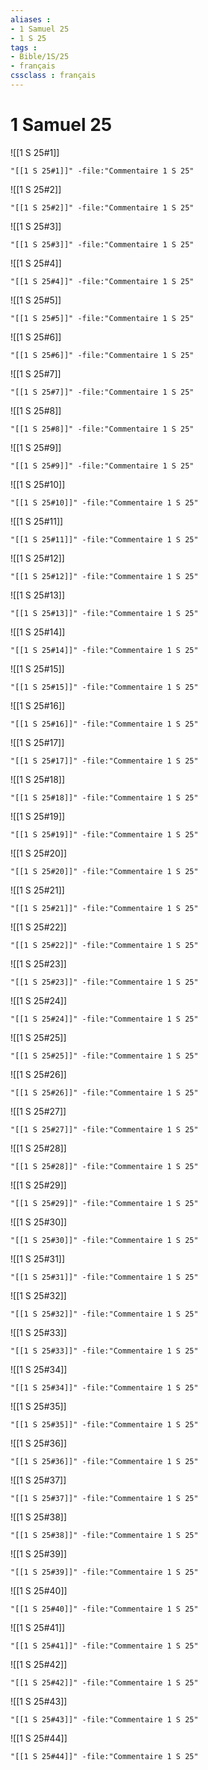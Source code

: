 ```yaml
---
aliases : 
- 1 Samuel 25
- 1 S 25
tags : 
- Bible/1S/25
- français
cssclass : français
---
```


# 1 Samuel 25

![[1 S 25#1]]

```query
"[[1 S 25#1]]" -file:"Commentaire 1 S 25"
```

![[1 S 25#2]]

```query
"[[1 S 25#2]]" -file:"Commentaire 1 S 25"
```

![[1 S 25#3]]

```query
"[[1 S 25#3]]" -file:"Commentaire 1 S 25"
```

![[1 S 25#4]]

```query
"[[1 S 25#4]]" -file:"Commentaire 1 S 25"
```

![[1 S 25#5]]

```query
"[[1 S 25#5]]" -file:"Commentaire 1 S 25"
```

![[1 S 25#6]]

```query
"[[1 S 25#6]]" -file:"Commentaire 1 S 25"
```

![[1 S 25#7]]

```query
"[[1 S 25#7]]" -file:"Commentaire 1 S 25"
```

![[1 S 25#8]]

```query
"[[1 S 25#8]]" -file:"Commentaire 1 S 25"
```

![[1 S 25#9]]

```query
"[[1 S 25#9]]" -file:"Commentaire 1 S 25"
```

![[1 S 25#10]]

```query
"[[1 S 25#10]]" -file:"Commentaire 1 S 25"
```

![[1 S 25#11]]

```query
"[[1 S 25#11]]" -file:"Commentaire 1 S 25"
```

![[1 S 25#12]]

```query
"[[1 S 25#12]]" -file:"Commentaire 1 S 25"
```

![[1 S 25#13]]

```query
"[[1 S 25#13]]" -file:"Commentaire 1 S 25"
```

![[1 S 25#14]]

```query
"[[1 S 25#14]]" -file:"Commentaire 1 S 25"
```

![[1 S 25#15]]

```query
"[[1 S 25#15]]" -file:"Commentaire 1 S 25"
```

![[1 S 25#16]]

```query
"[[1 S 25#16]]" -file:"Commentaire 1 S 25"
```

![[1 S 25#17]]

```query
"[[1 S 25#17]]" -file:"Commentaire 1 S 25"
```

![[1 S 25#18]]

```query
"[[1 S 25#18]]" -file:"Commentaire 1 S 25"
```

![[1 S 25#19]]

```query
"[[1 S 25#19]]" -file:"Commentaire 1 S 25"
```

![[1 S 25#20]]

```query
"[[1 S 25#20]]" -file:"Commentaire 1 S 25"
```

![[1 S 25#21]]

```query
"[[1 S 25#21]]" -file:"Commentaire 1 S 25"
```

![[1 S 25#22]]

```query
"[[1 S 25#22]]" -file:"Commentaire 1 S 25"
```

![[1 S 25#23]]

```query
"[[1 S 25#23]]" -file:"Commentaire 1 S 25"
```

![[1 S 25#24]]

```query
"[[1 S 25#24]]" -file:"Commentaire 1 S 25"
```

![[1 S 25#25]]

```query
"[[1 S 25#25]]" -file:"Commentaire 1 S 25"
```

![[1 S 25#26]]

```query
"[[1 S 25#26]]" -file:"Commentaire 1 S 25"
```

![[1 S 25#27]]

```query
"[[1 S 25#27]]" -file:"Commentaire 1 S 25"
```

![[1 S 25#28]]

```query
"[[1 S 25#28]]" -file:"Commentaire 1 S 25"
```

![[1 S 25#29]]

```query
"[[1 S 25#29]]" -file:"Commentaire 1 S 25"
```

![[1 S 25#30]]

```query
"[[1 S 25#30]]" -file:"Commentaire 1 S 25"
```

![[1 S 25#31]]

```query
"[[1 S 25#31]]" -file:"Commentaire 1 S 25"
```

![[1 S 25#32]]

```query
"[[1 S 25#32]]" -file:"Commentaire 1 S 25"
```

![[1 S 25#33]]

```query
"[[1 S 25#33]]" -file:"Commentaire 1 S 25"
```

![[1 S 25#34]]

```query
"[[1 S 25#34]]" -file:"Commentaire 1 S 25"
```

![[1 S 25#35]]

```query
"[[1 S 25#35]]" -file:"Commentaire 1 S 25"
```

![[1 S 25#36]]

```query
"[[1 S 25#36]]" -file:"Commentaire 1 S 25"
```

![[1 S 25#37]]

```query
"[[1 S 25#37]]" -file:"Commentaire 1 S 25"
```

![[1 S 25#38]]

```query
"[[1 S 25#38]]" -file:"Commentaire 1 S 25"
```

![[1 S 25#39]]

```query
"[[1 S 25#39]]" -file:"Commentaire 1 S 25"
```

![[1 S 25#40]]

```query
"[[1 S 25#40]]" -file:"Commentaire 1 S 25"
```

![[1 S 25#41]]

```query
"[[1 S 25#41]]" -file:"Commentaire 1 S 25"
```

![[1 S 25#42]]

```query
"[[1 S 25#42]]" -file:"Commentaire 1 S 25"
```

![[1 S 25#43]]

```query
"[[1 S 25#43]]" -file:"Commentaire 1 S 25"
```

![[1 S 25#44]]

```query
"[[1 S 25#44]]" -file:"Commentaire 1 S 25"
```

